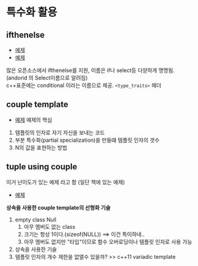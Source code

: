 # 특수화 활용

## ifthenelse

- [예제](./IfThenElse1.cpp)
- [예제](./IfThenElse2.cpp)

많은 오픈소스에서 ifthenelse를 지원, 이름은 if나 select등 다양하게 명명됨. (andorid 의 Select이름으로 알려짐)  
c++표준에는 conditional 이라는 이름으로 제공. `<type_traits>` 헤더

## couple template


- [예제](./couple.cpp)
예제의 핵심  
1. 템플릿의 인자로 자기 자신을 보내는 코드
2. 부분 특수화(partial specialization)을 만들떄 템플릿 인자의 갯수
3. N의 값을 표현하는 방법

## tuple using couple

이거 난이도가 있는 예제 라고 함 (일단 책에 있는 예제)
- [예제](./tuple_using_couple.cpp)

**상속을 사용한 couple template의 선형화 기술**
1. empty class Null
   1. 아무 멤버도 없는 class
   2. 크기는 항상 1이다.(sizeof(NULL)) ==> 이건 특이하네.. 
   3. 아무 멤버도 없지만 "타입"이므로 함수 오버로딩이나 템플릿 인자로 사용 가능
2. 상속을 사용한 기술
3. 템플릿 인자의 개수 제한을 없앨수 있을까? >> c++11 variadic template
